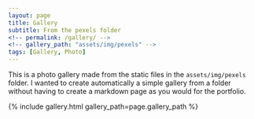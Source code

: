 ```yaml
---
layout: page
title: Gallery
subtitle: From the pexels folder
<!-- permalink: /gallery/ -->
<!-- gallery_path: "assets/img/pexels" -->
tags: [Gallery, Photo]
---
```


This is a photo gallery made from the static files in the `assets/img/pexels` folder. 
I wanted to create automatically a simple gallery from a folder without having to create a markdown page as you would for the portfolio.


{% include gallery.html gallery_path=page.gallery_path %}
